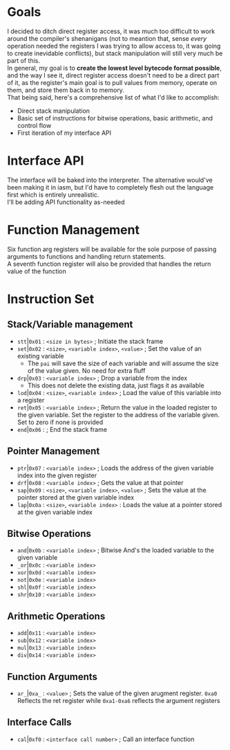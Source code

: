 # Goals
I decided to ditch direct register access, it was much too difficult to work around the compiler's shenanigans (not to meantion that, sense *every* operation needed the registers I was trying to allow access to, it was going to create inevidable conflicts), but stack manipulation will still very much be part of this.  
In general, my goal is to **create the lowest level bytecode format possible**, and the way I see it, direct register access doesn't need to be a direct part of it, as the register's main goal is to pull values from memory, operate on them, and store them back in to memory.  
That being said, here's a comprehensive list of what I'd like to accomplish:
- Direct stack manipulation
- Basic set of instructions for bitwise operations, basic arithmetic, and control flow
- First iteration of my interface API

# Interface API
The interface will be baked into the interpreter. The alternative would've been making it in iasm, but I'd have to completely flesh out the language first which is entirely unrealistic.  
I'll be adding API functionality as-needed

# Function Management
Six function arg registers will be available for the sole purpose of passing arguments to functions and handling return statements.  
A seventh function register will also be provided that handles the return value of the function

# Instruction Set
## Stack/Variable management
- `stt`|`0x01` : `<size in bytes>` ; Initiate the stack frame
- `set`|`0x02` : `<size>`, `<variable index>`, `<value>` ; Set the value of an existing variable
  - The `pai` will save the size of each variable and will assume the size of the value given. No need for extra fluff
- `drp`|`0x03` : `<variable index>` ; Drop a variable from the index
  - This does not delete the existing data, just flags it as available
- `lod`|`0x04` : `<size>`, `<variable index>` ; Load the value of this variable into a register
- `ret`|`0x05` : `<variable index>` ; Return the value in the loaded register to the given variable. Set the register to the address of the variable given. Set to zero if none is provided
- `end`|`0x06` : ; End the stack frame

## Pointer Management
- `ptr`|`0x07` : `<variable index>` ; Loads the address of the given variable index into the given register
- `drf`|`0x08` : `<variable index>` ; Gets the value at that pointer
- `sap`|`0x09` : `<size>`, `<variable index>`, `<value>` ; Sets the value at the pointer stored at the given variable index
- `lap`|`0x0a` : `<size>`, `<variable index>` : Loads the value at a pointer stored at the given variable index

## Bitwise Operations
- `and`|`0x0b` : `<variable index>` ; Bitwise And's the loaded variable to the given variable
- `_or`|`0x0c` : `<variable index>`
- `xor`|`0x0d` : `<variable index>`
- `not`|`0x0e` : `<variable index>`
- `shl`|`0x0f` : `<variable index>`
- `shr`|`0x10` : `<variable index>`

## Arithmetic Operations
- `add`|`0x11` : `<variable index>`
- `sub`|`0x12` : `<variable index>`
- `mul`|`0x13` : `<variable index>`
- `div`|`0x14` : `<variable index>`

## Function Arguments
- `ar_`|`0xa_` : `<value>` ; Sets the value of the given arugment register. `0xa0` Reflects the ret register while `0xa1-0xa6` reflects the argument registers

## Interface Calls
- `cal`|`0xf0` : `<interface call number>` ; Call an interface function
